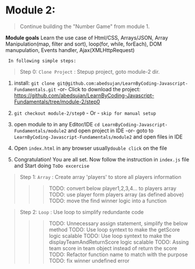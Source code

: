 Module 2:
==========================
>Continue building the "Number Game" from module 1.

**Module goals**
Learn the use case of Html/CSS, Arrays/JSON, Array Manipulation(map, filter and sort), loop(for, while, forEach), DOM manupulation, Events handler, Ajax(XMLHttpRequest)

``` In following simple steps:```

> Step 0: `Clone Project` : Stepup project, goto module-2 dir.

1. install: 
   `git clone git@github.com:abedsujan/LearnByCoding-Javascript-Fundamentals.git` 
   -or-
   Click to download the project: https://github.com/abedsujan/LearnByCoding-Javascript-Fundamentals/tree/module-2/step0
  
2. `git checkout module-2/step0` - Or - `skip for manual setup`

3. open module to in any Editor/IDE 
   `cd LearnByCoding-Javascript-Fundamentals/module2` and open project in IDE
   -or- 
   goto to `LearnByCoding-Javascript-Fundamentals/module2` and open files in IDE
	
4. Open `index.html` in any browser usually`double click` on the file

5. Congratulation! You are all set. Now follow the instruction in `index.js` file and Start doing `ToDo excercise`

> Step 1: `Array` : Create array 'players' to store all players information
 >>> TODO: convert below player1,2,3,4... to players array
 >>> TODO: use player form players array (as defined above)
 >>> TODO: move the find winner logic into a function

> Step 2: `Loop` : Use loop to simplify redundante code
 >>> TODO: Unnecessary assign statement, simplify the below method
 >>> TODO: Use loop syntext to make the  getScore logic scalable
 >>> TODO: Use loop syntext to make the displayTeamAndReturnScore logic scalable
 >>> TODO: Assing team score in team object instead of return the score
 >>> TODO: Refactor function name to match with the purpose
 >>> TODO: fix winner undefined error
